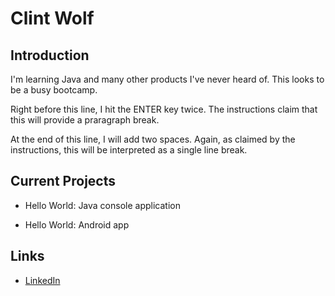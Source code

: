 # Clint Wolf

## Introduction

I'm learning Java and many other products I've never heard of. This looks to be a busy bootcamp.

Right before this line, I hit the ENTER key twice. The instructions claim that this will provide a praragraph break.

At the end of this line, I will add two spaces. Again, as claimed by the instructions, this will be interpreted as a single line break.  

## Current Projects

* Hello World: Java console application
      
* Hello World: Android app

## Links

* [LinkedIn](https://www.linkedin.com/in/clint-wolf-2166007b/)